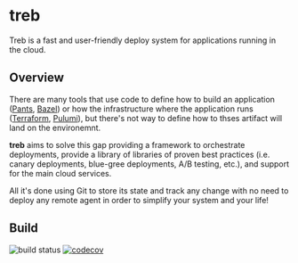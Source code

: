 # treb

Treb is a fast and user-friendly deploy system for applications running in the cloud.

## Overview

There are many tools that use code to define how to build an application ([Pants](https://www.pantsbuild.org/), [Bazel](https://bazel.build/)) or how the infrastructure where the application runs ([Terraform](terraform.io/), [Pulumi](https://www.pulumi.com/)), but there's not way to define how to thses artifact will land on the environemnt.

**treb** aims to solve this gap providing a framework to orchestrate deployments, provide a library of libraries of 
proven best practices (i.e. canary deployments, blue-gree deployments, A/B testing, etc.), and support for the main cloud services.

All it's done using Git to store its state and track any change with no need to deploy any remote agent in order to
simplify your system and your life!

## Build

![build status](https://github.com/fucina/treb/actions/workflows/pants.yaml/badge.svg)
[![codecov](https://codecov.io/gh/fucina/treb/branch/main/graph/badge.svg?token=J503LNI5X1)](https://codecov.io/gh/fucina/treb)
